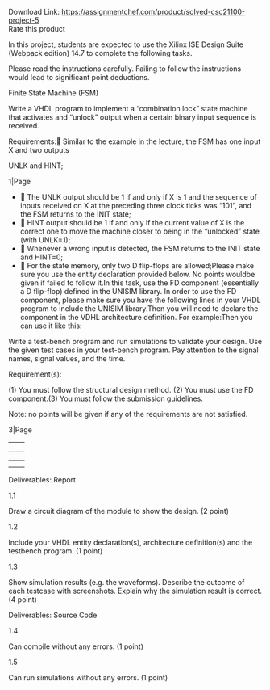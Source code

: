 Download Link: https://assignmentchef.com/product/solved-csc21100-project-5
<br>
<span class="kksr-muted">Rate this product</span>

In this project, students are expected to use the Xilinx ISE Design Suite (Webpack edition) 14.7 to complete the following tasks.

Please read the instructions carefully. Failing to follow the instructions would lead to significant point deductions.

Finite State Machine (FSM)

Write a VHDL program to implement a “combination lock” state machine that activates and “unlock” output when a certain binary input sequence is received.

Requirements: Similar to the example in the lecture, the FSM has one input X and two outputs

UNLK and HINT;

1|Page

<ul>

 <li>  The UNLK output should be 1 if and only if X is 1 and the sequence of inputs received on X at the preceding three clock ticks was “101”, and the FSM returns to the INIT state;</li>

 <li>  HINT output should be 1 if and only if the current value of X is the correct one to move the machine closer to being in the “unlocked” state (with UNLK=1);</li>

 <li>  Whenever a wrong input is detected, the FSM returns to the INIT state and HINT=0;</li>

 <li>  For the state memory, only two D flip-flops are allowed;Please make sure you use the entity declaration provided below. No points wouldbe given if failed to follow it.In this task, use the FD component (essentially a D flip-flop) defined in the UNISIM library. In order to use the FD component, please make sure you have the following lines in your VHDL program to include the UNISIM library.Then you will need to declare the component in the VDHL architecture definition. For example:Then you can use it like this:</li>

</ul>

Write a test-bench program and run simulations to validate your design. Use the given test cases in your test-bench program. Pay attention to the signal names, signal values, and the time.

Requirement(s):

(1) You must follow the structural design method. (2) You must use the FD component.(3) You must follow the submission guidelines.

Note: no points will be given if any of the requirements are not satisfied.

3|Page

<table>

 <tbody>

  <tr>

   <td></td>

   <td></td>

  </tr>

  <tr>

   <td></td>

   <td></td>

  </tr>

  <tr>

   <td></td>

   <td></td>

  </tr>

 </tbody>

</table>

<table>

 <tbody>

  <tr>

   <td></td>

   <td></td>

  </tr>

  <tr>

   <td></td>

   <td></td>

  </tr>

 </tbody>

</table>

Deliverables: Report

1.1

Draw a circuit diagram of the module to show the design. (2 point)

1.2

Include your VHDL entity declaration(s), architecture definition(s) and the testbench program. (1 point)

1.3

Show simulation results (e.g. the waveforms). Describe the outcome of each testcase with screenshots. Explain why the simulation result is correct. (4 point)

Deliverables: Source Code

1.4

Can compile without any errors. (1 point)

1.5

Can run simulations without any errors. (1 point)